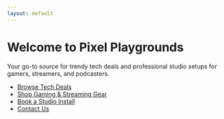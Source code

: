 ```yaml
---
layout: default
---
```

# Welcome to Pixel Playgrounds

Your go-to source for trendy tech deals and professional studio setups for gamers, streamers, and podcasters.

- [Browse Tech Deals](/blog/)
- [Shop Gaming & Streaming Gear](/shop/)
- [Book a Studio Install](/services/)
- [Contact Us](/contact/)